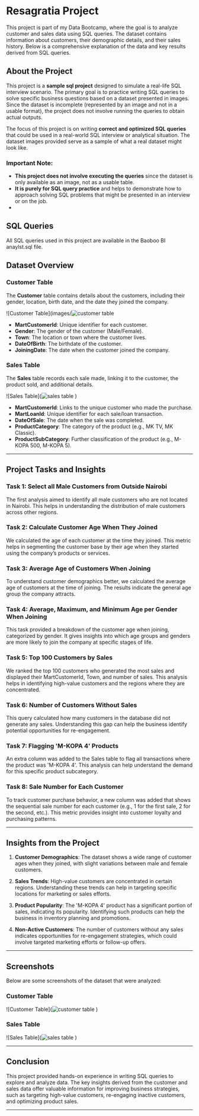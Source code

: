# Resagratia Project

This project is part of my Data Bootcamp, where the goal is to analyze customer and sales data using SQL queries. The dataset contains information about customers, their demographic details, and their sales history. Below is a comprehensive explanation of the data and key results derived from SQL queries.

## About the Project
This project is a **sample sql project** designed to simulate a real-life SQL interview scenario. The primary goal is to practice writing SQL queries to solve specific business questions based on a dataset presented in images. Since the dataset is incomplete (represented by an image and not in a usable format), the project does not involve running the queries to obtain actual outputs.

The focus of this project is on writing **correct and optimized SQL queries** that could be used in a real-world SQL interview or analytical situation. The dataset images provided serve as a sample of what a real dataset might look like.

### Important Note:
- **This project does not involve executing the queries** since the dataset is only available as an image, not as a usable table. 
- **It is purely for SQL query practice** and helps to demonstrate how to approach solving SQL problems that might be presented in an interview or on the job.
- 
## SQL Queries

All SQL queries used in this project are available in the Baoboo BI anaylst.sql file.

## Dataset Overview

### Customer Table

The **Customer** table contains details about the customers, including their gender, location, birth date, and the date they joined the company.

![Customer Table](images/![customer table](https://github.com/user-attachments/assets/01ba11c5-02ac-48af-b7aa-f1425347396e)

- **MartCustomerId**: Unique identifier for each customer.
- **Gender**: The gender of the customer (Male/Female).
- **Town**: The location or town where the customer lives.
- **DateOfBirth**: The birthdate of the customer.
- **JoiningDate**: The date when the customer joined the company.

### Sales Table

The **Sales** table records each sale made, linking it to the customer, the product sold, and additional details.

![Sales Table](![sales table](https://github.com/user-attachments/assets/2793acd3-1227-4565-a7a4-1faf72c678ec)
)

- **MartCustomerId**: Links to the unique customer who made the purchase.
- **MartLoanId**: Unique identifier for each sale/loan transaction.
- **DateOfSale**: The date when the sale was completed.
- **ProductCategory**: The category of the product (e.g., MK TV, MK Classic).
- **ProductSubCategory**: Further classification of the product (e.g., M-KOPA 500, M-KOPA 5).

---

## Project Tasks and Insights

### Task 1: Select all Male Customers from Outside Nairobi

The first analysis aimed to identify all male customers who are not located in Nairobi. This helps in understanding the distribution of male customers across other regions.

### Task 2: Calculate Customer Age When They Joined

We calculated the age of each customer at the time they joined. This metric helps in segmenting the customer base by their age when they started using the company’s products or services.

### Task 3: Average Age of Customers When Joining

To understand customer demographics better, we calculated the average age of customers at the time of joining. The results indicate the general age group the company attracts.


### Task 4: Average, Maximum, and Minimum Age per Gender When Joining

This task provided a breakdown of the customer age when joining, categorized by gender. It gives insights into which age groups and genders are more likely to join the company at specific stages of life.

### Task 5: Top 100 Customers by Sales

We ranked the top 100 customers who generated the most sales and displayed their MartCustomerId, Town, and number of sales. This analysis helps in identifying high-value customers and the regions where they are concentrated.

### Task 6: Number of Customers Without Sales

This query calculated how many customers in the database did not generate any sales. Understanding this gap can help the business identify potential opportunities for re-engagement.

### Task 7: Flagging 'M-KOPA 4' Products

An extra column was added to the Sales table to flag all transactions where the product was 'M-KOPA 4'. This analysis can help understand the demand for this specific product subcategory.

### Task 8: Sale Number for Each Customer

To track customer purchase behavior, a new column was added that shows the sequential sale number for each customer (e.g., 1 for the first sale, 2 for the second, etc.). This metric provides insight into customer loyalty and purchasing patterns.

---

## Insights from the Project

1. **Customer Demographics**: The dataset shows a wide range of customer ages when they joined, with slight variations between male and female customers.
  
2. **Sales Trends**: High-value customers are concentrated in certain regions. Understanding these trends can help in targeting specific locations for marketing or sales efforts.

3. **Product Popularity**: The 'M-KOPA 4' product has a significant portion of sales, indicating its popularity. Identifying such products can help the business in inventory planning and promotions.

4. **Non-Active Customers**: The number of customers without any sales indicates opportunities for re-engagement strategies, which could involve targeted marketing efforts or follow-up offers.

---

## Screenshots

Below are some screenshots of the dataset that were analyzed:

### Customer Table
![Customer Table](![customer table](https://github.com/user-attachments/assets/02c0f5a5-c46f-4b5b-b746-b8e899145bd4)
)

### Sales Table
![Sales Table](![sales table](https://github.com/user-attachments/assets/657faa57-326c-4724-9485-bae847d9592d)
)

---

## Conclusion

This project provided hands-on experience in writing SQL queries to explore and analyze data. The key insights derived from the customer and sales data offer valuable information for improving business strategies, such as targeting high-value customers, re-engaging inactive customers, and optimizing product sales.



---


